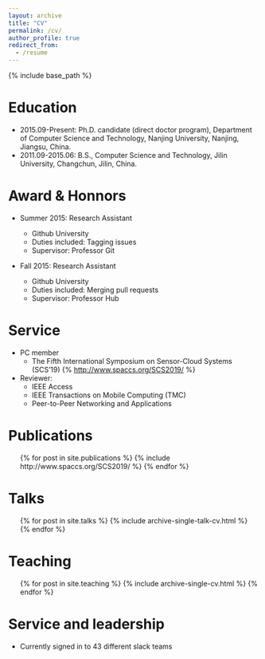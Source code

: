 ```yaml
---
layout: archive
title: "CV"
permalink: /cv/
author_profile: true
redirect_from:
  - /resume
---
```


{% include base_path %}

Education
======
* 2015.09-Present: Ph.D. candidate (direct doctor program),  Department of Computer Science and Technology, Nanjing University,       Nanjing, Jiangsu, China.
* 2011.09-2015.06: B.S., Computer Science and Technology, Jilin University, Changchun, Jilin, China.

Award & Honnors
======
* Summer 2015: Research Assistant
  * Github University
  * Duties included: Tagging issues
  * Supervisor: Professor Git

* Fall 2015: Research Assistant
  * Github University
  * Duties included: Merging pull requests
  * Supervisor: Professor Hub
  
Service
======
* PC member
  * The Fifth International Symposium on Sensor-Cloud Systems (SCS’19)
  {% http://www.spaccs.org/SCS2019/ %}
* Reviewer:
  *  IEEE Access
  *  IEEE Transactions on Mobile Computing (TMC)
  *  Peer-to-Peer Networking and Applications

Publications
======
  <ul>{% for post in site.publications %}
    {% include http://www.spaccs.org/SCS2019/ %}
  {% endfor %}</ul>
  
Talks
======
  <ul>{% for post in site.talks %}
    {% include archive-single-talk-cv.html %}
  {% endfor %}</ul>
  
Teaching
======
  <ul>{% for post in site.teaching %}
    {% include archive-single-cv.html %}
  {% endfor %}</ul>
  
Service and leadership
======
* Currently signed in to 43 different slack teams
